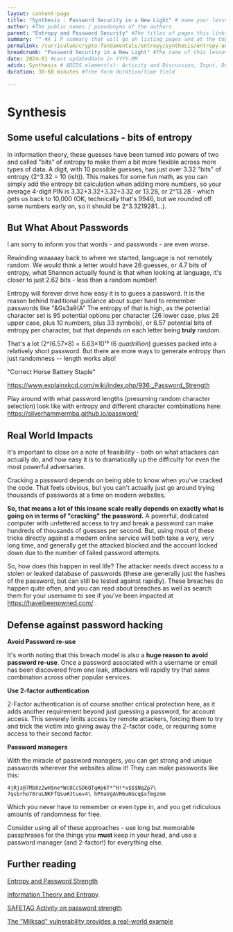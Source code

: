 ```yaml
---
layout: content-page
title: "Synthesis : Password Security in a New Light" # name your lesson unit
author: #The public names / pseudonyms of the authors
parent: "Entropy and Password Security" #The titles of pages this links from
summary: "" #A 1 P summary that will go on listing pages and at the top of this page
permalink: /curriculum/crypto-fundamentals/entropy/synthesis/entropy-and-security/ #The full URL of this, for its primary parent page, e.g. /curriculum/safer-browsing/anonymity-and-circumvention/activity-discussion/offline-circumvention/
breadcrumb: "Password Security in a New Light" #The name of this lesson
date: 2024-01 #Last updateddate in YYYY-MM
adids: Synthesis # ADIDS element(s): Activity and Discussion, Input, Deepening, Synthesis
duration: 30-60 minutes #free form duration/time field

---
```


# Synthesis

## Some useful calculations - bits of entropy

In information theory, these guesses have been turned into powers of two and called "bits" of entropy to make them a bit more flexible across more types of data.  A digit, with 10 possible guesses, has just over 3.32 "bits" of entropy (2^3.32 = 10 (ish)). This makes for some fun math, as you can simply add the entropy bit calculation when adding more numbers, so your average 4-digit PIN is 3.32+3.32+3.32+3.32 or 13.28, or 2^13.28 - which gets us back to 10,000 (OK, technically that's 9946, but we rounded off some numbers early on, so it should be 2^3.3219281...).

## But What About Passwords

I am sorry to inform you that words - and passwords - are even worse.

Rewinding waaaaay back to where we started, language is not remotely random. We would think a letter would have 26 guesses, or 4.7 bits of entropy, what Shannon actually found is that when looking at language, it's closer to just 2.62 bits - less than a random number!

Entropy will forever drive how easy it is to guess a password.  It is the reason behind traditional guidance about super hard to remember passwords like "&Gs3a9(A"  The entropy of that is high, as the potential character set is 95 potential options per character (26 lower case, plus 26 upper case, plus 10 numbers, plus 33 symbols), or 6.57 potential bits of entropy per character, but that depends on each letter being **truly** random.

That's a lot (2^(6.57×8) = 6.63×10¹⁵ (6 *quadrillion*) guesses packed into a relatively short password. But there are more ways to generate entropy than just randomness -- length works also!

"Correct Horse Battery Staple"

https://www.explainxkcd.com/wiki/index.php/936:_Password_Strength

Play around with what password lengths (presuming random character selection) look like with entropy and different character combinations here: https://silverhammermba.github.io/password/

## Real World Impacts

It's important to close on a note of feasibility - both on what attackers can actually do, and how easy it is to dramatically up the difficulty for even the most powerful adversaries.

Cracking a password depends on being able to know when you've cracked the code.  That feels obvious, but you can't actually just go around trying thousands of passwords at a time on modern websites.

**So, that means a lot of this insane scale really depends on exactly what is going on in terms of "cracking" the password.** A powerful, dedicated computer with unfettered access to try and break a password can make hundreds of thousands of guesses per second. But, using most of these tricks directly against a modern online service will both take a very, very long time, and generally get the attacked blocked and the account locked down due to the number of failed password attempts.

So, how does this happen in real life?  The attacker needs direct access to a stolen or leaked database of passwords (these are generally just the hashes of the password, but can still be tested against rapidly). These breaches do happen quite often, and you can read about breaches as well as search them for your username to see if you've been impacted at https://haveibeenpwned.com/ .

## Defense against password hacking

**Avoid Password re-use**

It's worth noting that this breach model is also a **huge reason to avoid password re-use**.  Once a password associated with a username or email has been discovered from one leak, attackers will rapidly try that same combination across other popular services.  

**Use 2-factor authentication**

2-Factor authentication is of course another critical protection here, as it adds another requirement beyond just guessing a password, for account access.  This severely limits access by remote attackers, forcing them to try and trick the victim into giving away the 2-factor code, or requiring some access to their second factor.

**Password managers**

With the miracle of password managers, you can get strong and unique passwords wherever the websites allow it! They can make passwords like this:

	4jRjz@7Mb8z2wH$ne*Wc8CcSD6QTq#p6T*^H!*x$$$NqZp7\ 7qsbrho78ruLNKFfQsu#Jtuev4\ hPXaVgAVR6u6Gcq$xfmgzmm

Which you never have to remember or even type in, and you get ridiculous amounts of randomness for free. 

Consider using all of these approaches - use long but memorable passphrases for the things you **must** keep in your head, and use a password manager (and 2-factor!) for everything else.


## Further reading

[Entropy and Password Strength](https://en.wikipedia.org/wiki/Password_strength#Entropy_as_a_measure_of_password_strength) 

[Information Theory and Entropy](https://en.wikipedia.org/wiki/Entropy_(information_theory)).

[SAFETAG Activity on password strength](https://safetag.org/activities/password_strength)

[The "Milksad" vulnerability provides a real-world example](https://milksad.info/)

